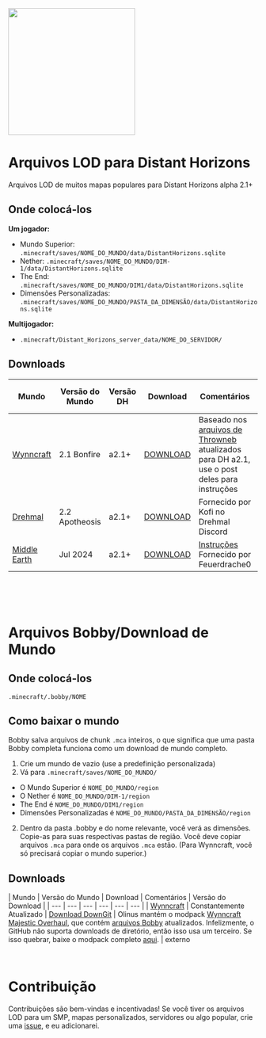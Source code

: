 <img src="https://gitlab.com/distant-horizons-team/distant-horizons-core/-/raw/main/_Misc%20Files/logo%20files/new/SVG/Distant-Horizons-M.svg" height="256px">

# Arquivos LOD para Distant Horizons
Arquivos LOD de muitos mapas populares para Distant Horizons alpha 2.1+

## Onde colocá-los
**Um jogador:**
- Mundo Superior: `.minecraft/saves/NOME_DO_MUNDO/data/DistantHorizons.sqlite`
- Nether: `.minecraft/saves/NOME_DO_MUNDO/DIM-1/data/DistantHorizons.sqlite`
- The End: `.minecraft/saves/NOME_DO_MUNDO/DIM1/data/DistantHorizons.sqlite`
- Dimensões Personalizadas: `.minecraft/saves/NOME_DO_MUNDO/PASTA_DA_DIMENSÃO/data/DistantHorizons.sqlite`

**Multijogador:**
- `.minecraft/Distant_Horizons_server_data/NOME_DO_SERVIDOR/`

## Downloads
| Mundo | Versão do Mundo | Versão DH | Download | Comentários | Versão do Download |
| --- | --- | --- | --- | --- | --- |
| [Wynncraft](https://wynncraft.com/) | 2.1 Bonfire | a2.1+ | [DOWNLOAD](../..//releases/tag/wynn1.2) | Baseado nos [arquivos de Throwneb](https://forums.wynncraft.com/threads/distant-horizons-v2-lod-files-for-wynncraft-map.315647/) atualizados para DH a2.1, use o post deles para instruções | wynn1.2
| [Drehmal](https://www.drehmal.net/) | 2.2 Apotheosis | a2.1+ | [DOWNLOAD](https://drive.usercontent.google.com/download?id=1Sb9k6IC0z-qu6gNy28mX8cEyvjd_ovQr&export=download&authuser=0) | Fornecido por Kofi no Drehmal Discord | externo
| [Middle Earth](https://www.mcmiddleearth.com/) | Jul 2024 | a2.1+ | [DOWNLOAD](https://www.mcmiddleearth.com/community/resources/distant-horizons-base.170/download) | [Instruções](https://www.mcmiddleearth.com/community/resources/distant-horizons-lods.171/) Fornecido por Feuerdrache0 | externo

<br><br><br>

# Arquivos Bobby/Download de Mundo

## Onde colocá-los
`.minecraft/.bobby/NOME`

## Como baixar o mundo
Bobby salva arquivos de chunk `.mca` inteiros, o que significa que uma pasta Bobby completa funciona como um download de mundo completo.
1. Crie um mundo de vazio (use a predefinição personalizada)
2. Vá para `.minecraft/saves/NOME_DO_MUNDO/`
- O Mundo Superior é `NOME_DO_MUNDO/region`
- O Nether é `NOME_DO_MUNDO/DIM-1/region`
- The End é `NOME_DO_MUNDO/DIM1/region`
- Dimensões Personalizadas é `NOME_DO_MUNDO/PASTA_DA_DIMENSÃO/region`
2. Dentro da pasta .bobby e do nome relevante, você verá as dimensões. Copie-as para suas respectivas pastas de região.
Você deve copiar arquivos `.mca` para onde os arquivos `.mca` estão. (Para Wynncraft, você só precisará copiar o mundo superior.)

## Downloads
| Mundo | Versão do Mundo | Download | Comentários | Versão do Download |
| --- | --- | --- | --- | --- | --- |
| [Wynncraft](https://wynncraft.com/) | Constantemente Atualizado | [Download DownGit](https://downgit.github.io/#/home?url=https://github.com/Wynncraft-Overhaul/majestic-overhaul/tree/immersive/.bobby/play.wynncraft.com/0/minecraft) | Olinus mantém o modpack [Wynncraft Majestic Overhaul](https://github.com/Wynncraft-Overhaul/majestic-overhaul), que contém [arquivos Bobby](https://github.com/Wynncraft-Overhaul/majestic-overhaul/tree/immersive/.bobby/play.wynncraft.com/0/minecraft) atualizados. Infelizmente, o GitHub não suporta downloads de diretório, então isso usa um terceiro. Se isso quebrar, baixe o modpack completo [aqui](https://github.com/Wynncraft-Overhaul/majestic-overhaul/archive/refs/heads/immersive.zip). | externo

<br>

# Contribuição

Contribuições são bem-vindas e incentivadas! Se você tiver os arquivos LOD para um SMP, mapas personalizados, servidores ou algo popular, crie uma [issue](../../issues), e eu adicionarei.
